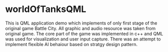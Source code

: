 # worldOfTanksQML

This is QML application demo which implements of only first stage of the original game Battle City. All graphic and audio resource was taken from original game. The core part of the game was implemented in c++ and QML was used for visualization and user input capture. There was an attempt to implement flexible AI behaiour based on stratgy design pattern. 
